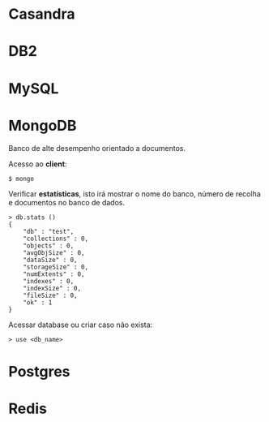 # Casandra

# DB2

# MySQL

# MongoDB
Banco de alte desempenho orientado a documentos.

Acesso ao **client**:
```shell
$ mongo
```

Verificar **estatísticas**, isto irá mostrar o nome do banco, número de recolha e documentos no banco de dados.
```shell
> db.stats ()
{
	"db" : "test",
	"collections" : 0,
	"objects" : 0,
	"avgObjSize" : 0,
	"dataSize" : 0,
	"storageSize" : 0,
	"numExtents" : 0,
	"indexes" : 0,
	"indexSize" : 0,
	"fileSize" : 0,
	"ok" : 1
}
```
Acessar database ou criar caso não exista:
```shell
> use <db_name>
```

# Postgres

# Redis
